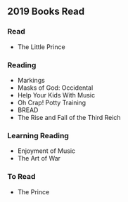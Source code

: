 ## 2019 Books Read  

 ### Read  
  - The Little Prince  

 ### Reading   
  - Markings  
  - Masks of God: Occidental    
  - Help Your Kids With Music  
  - Oh Crap! Potty Training  
  - BREAD  
  - The Rise and Fall of the Third Reich  

  ### Learning Reading  
 - Enjoyment of Music  
 - The Art of War  

  ### To Read
   - The Prince  
